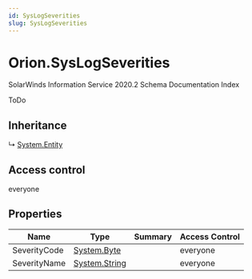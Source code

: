 ```yaml
---
id: SysLogSeverities
slug: SysLogSeverities
---
```


# Orion.SysLogSeverities

SolarWinds Information Service 2020.2 Schema Documentation Index

ToDo

## Inheritance

↳ [System.Entity](./../System/Entity)

## Access control

everyone

## Properties

| Name | Type | Summary | Access Control |
| ------ | ------ | ------ | ------ |
| SeverityCode | [System.Byte](https://docs.microsoft.com/en-us/dotnet/api/system.byte) |  | everyone |
| SeverityName | [System.String](https://docs.microsoft.com/en-us/dotnet/api/system.string) |  | everyone |

